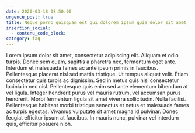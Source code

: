 ```yaml
---
date: 2020-03-18 08:50:00
urgence_post: true
title: Neque porro quisquam est qui dolorem ipsum quia dolor sit amet
insertion_social:
  - contenu_code_block: 
category: faq
---
```


Lorem ipsum dolor sit amet, consectetur adipiscing elit. Aliquam et odio turpis. Donec sem quam, sagittis a pharetra nec, fermentum eget ante. Interdum et malesuada fames ac ante ipsum primis in faucibus. Pellentesque placerat nisl sed mattis tristique. Ut tempus aliquet velit. Etiam consectetur quis turpis ac dignissim. Sed in metus quis nisi consectetur lacinia in nec nisl. Pellentesque quis enim sed ante elementum bibendum at vel ligula. Integer hendrerit purus vel mauris rutrum, vel accumsan purus hendrerit. Morbi fermentum ligula sit amet viverra sollicitudin. Nulla facilisi. Pellentesque habitant morbi tristique senectus et netus et malesuada fames ac turpis egestas. Vivamus vulputate sit amet magna id pulvinar. Donec feugiat efficitur ipsum at faucibus. In mauris nunc, pulvinar vel interdum quis, efficitur posuere nibh.
